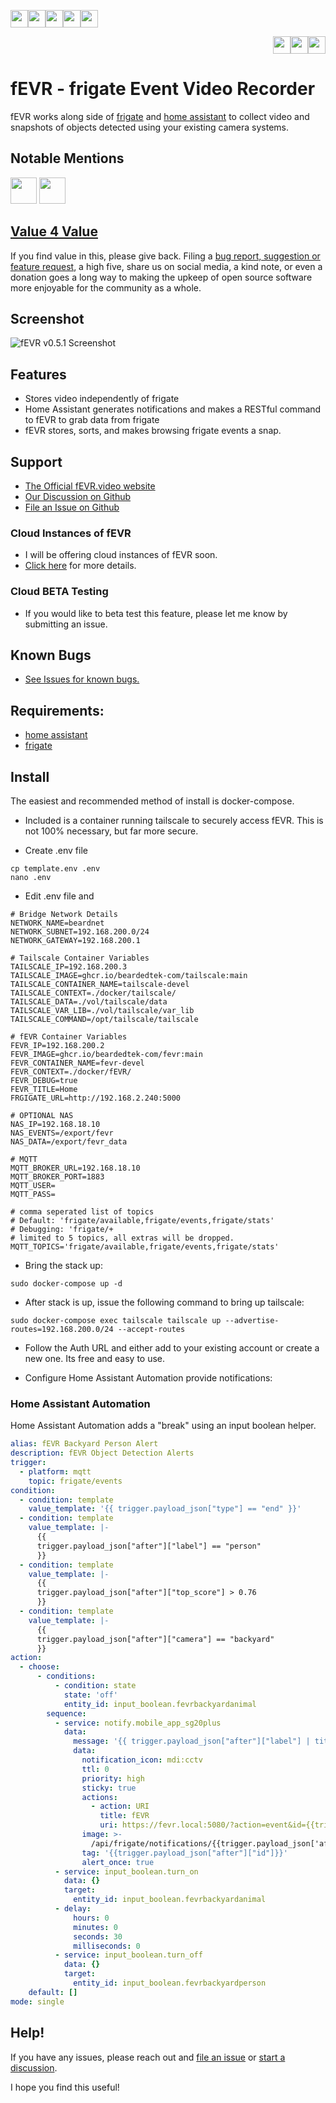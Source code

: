 <div><p style="vertical-align:middle; padding=1em;"><a target="_blank" href="https://www.facebook.com/sharer/sharer.php?u=http%3A%2F%2Ffevr.video"><img src='https://fevr.video/img/share-fb.svg' style="height: 2em;"></a><a target="_blank" href="https://twitter.com/intent/tweet?url=http%3A%2F%2Ffevr.video&text=AI%20Object%20Detection%20with%20fEVR%20-%20frigate%20Event%20Video%20Recorder"><img src='https://fevr.video/img/share-twitter.svg' style="height: 2em;"></a><a target="_blank" href="http://pinterest.com/pin/create/button/?url=http%3A%2F%2Ffevr.video&media=&description=AI%20Object%20Detection%20with%20fEVR%20-%20frigate%20Event%20Video%20Recorder"><img src='https://fevr.video/img/share-pin.svg' style="height: 2em;"></a><a target="_blank" href="https://reddit.com/submit?url=https://fevr.video&title=AI%20Object%20Detection%20with%20fEVR%20-%20frigate%20Event%20Video%20Recorder"><img src='https://fevr.video/img/share-reddit.svg' style="height: 2em;"></a><a target="_blank" href="http://www.linkedin.com/shareArticle?mini=true&url=http%3A%2F%2Ffevr.video&title=AI%20Object%20Detection%20with%20fEVR%20-%20frigate%20Event%20Video%20Recorder"><img src='https://fevr.video/img/share-linkedin.svg' style="height: 2em;"></a></p><p align="right" style="vertical-align:middle; padding=1em;"><a href="https://www.paypal.com/donate/?hosted_button_id=ZAHLQF24WAKES"><img src='https://fevr.video/img/paypal-donate.svg' style="height: 2em;"></a><a href="https://github.com/sponsors/BeardedTek-com"><img src='https://fevr.video/img/github-sponsor.svg' style="height: 2em;"></a><a href="https://tallyco.in/s/waqwip/"><img src='https://fevr.video/img/tallycoin-donate.png' style="height: 2em;"></a></p></div>

# fEVR - frigate Event Video Recorder
fEVR works along side of [frigate](https://frigate.video) and [home assistant](https://www.home-assistant.io/) to collect video and snapshots of objects detected using your existing camera systems.

## Notable Mentions
<a href="https://selfhosted.show/67"><img src="https://assets.fireside.fm/file/fireside-images/podcasts/images/7/7296e34a-2697-479a-adfb-ad32329dd0b0/cover_small.jpg?v=2" style="height:3em;"></a> <a href="https://linuxunplugged.com/451"><img src="https://assets.fireside.fm/file/fireside-images/podcasts/images/f/f31a453c-fa15-491f-8618-3f71f1d565e5/cover_small.jpg?v=3" style="height:3em;"></a>

## [Value 4 Value](https://www.entrepreneurability.nl/value-for-value-model/?lang=en)
If you find value in this, please give back.  Filing a [bug report, suggestion or feature request](https://github.com/BeardedTek-com/fEVR/issues/new/choose), a high five, share us on social media, a kind note, or even a donation goes a long way to making the upkeep of open source software more enjoyable for the community as a whole.

## Screenshot
![fEVR v0.5.1 Screenshot](https://fevr.video/img/screenshot.png)


## Features
- Stores video independently of frigate
- Home Assistant generates notifications and makes a RESTful command to fEVR to grab data from frigate
- fEVR stores, sorts, and makes browsing frigate events a snap.

## Support
- [The Official fEVR.video website](https://fevr.video)
- [Our Discussion on Github](https://github.com/BeardedTek-com/fEVR/discussions)
- [File an Issue on Github](https://github.com/BeardedTek-com/fEVR/issues)


### Cloud Instances of fEVR
- I will be offering cloud instances of fEVR soon.
- [Click here](https://fevr.video) for more details.
### Cloud BETA Testing
- If you would like to beta test this feature, please let me know by submitting an issue.

## Known Bugs
- [See Issues for known bugs.](https://github.com/BeardedTek-com/fEVR/issues)

## Requirements:
- [home assistant](https://home-assistant.io)
- [frigate](https://frigate.video)

## Install
The easiest and recommended method of install is docker-compose.
- Included is a container running tailscale to securely access fEVR.  This is not 100% necessary, but far more secure.

- Create .env file
```
cp template.env .env
nano .env
```
- Edit .env file and
```
# Bridge Network Details
NETWORK_NAME=beardnet
NETWORK_SUBNET=192.168.200.0/24
NETWORK_GATEWAY=192.168.200.1

# Tailscale Container Variables
TAILSCALE_IP=192.168.200.3
TAILSCALE_IMAGE=ghcr.io/beardedtek-com/tailscale:main
TAILSCALE_CONTAINER_NAME=tailscale-devel
TAILSCALE_CONTEXT=./docker/tailscale/
TAILSCALE_DATA=./vol/tailscale/data
TAILSCALE_VAR_LIB=./vol/tailscale/var_lib
TAILSCALE_COMMAND=/opt/tailscale/tailscale

# fEVR Container Variables
FEVR_IP=192.168.200.2
FEVR_IMAGE=ghcr.io/beardedtek-com/fevr:main
FEVR_CONTAINER_NAME=fevr-devel
FEVR_CONTEXT=./docker/fEVR/
FEVR_DEBUG=true
FEVR_TITLE=Home
FRGIGATE_URL=http://192.168.2.240:5000

# OPTIONAL NAS
NAS_IP=192.168.18.10
NAS_EVENTS=/export/fevr
NAS_DATA=/export/fevr_data

# MQTT
MQTT_BROKER_URL=192.168.18.10
MQTT_BROKER_PORT=1883
MQTT_USER=
MQTT_PASS=

# comma seperated list of topics
# Default: 'frigate/available,frigate/events,frigate/stats'
# Debugging: 'frigate/+
# limited to 5 topics, all extras will be dropped.
MQTT_TOPICS='frigate/available,frigate/events,frigate/stats'

```
- Bring the stack up:
```
sudo docker-compose up -d
```
- After stack is up, issue the following command to bring up tailscale:
```
sudo docker-compose exec tailscale tailscale up --advertise-routes=192.168.200.0/24 --accept-routes
```
- Follow the Auth URL and either add to your existing account or create a new one.  Its free and easy to use.

- Configure Home Assistant Automation provide notifications:

### Home Assistant Automation
Home Assistant Automation adds a "break" using an input boolean helper.
```yaml
alias: fEVR Backyard Person Alert
description: fEVR Object Detection Alerts
trigger:
  - platform: mqtt
    topic: frigate/events
condition:
  - condition: template
    value_template: '{{ trigger.payload_json["type"] == "end" }}'
  - condition: template
    value_template: |-
      {{
      trigger.payload_json["after"]["label"] == "person"
      }}
  - condition: template
    value_template: |-
      {{
      trigger.payload_json["after"]["top_score"] > 0.76
      }}
  - condition: template
    value_template: |-
      {{
      trigger.payload_json["after"]["camera"] == "backyard"
      }}
action:
  - choose:
      - conditions:
          - condition: state
            state: 'off'
            entity_id: input_boolean.fevrbackyardanimal
        sequence:
          - service: notify.mobile_app_sg20plus
            data:
              message: '{{ trigger.payload_json["after"]["label"] | title }} Detected'
              data:
                notification_icon: mdi:cctv
                ttl: 0
                priority: high
                sticky: true
                actions:
                  - action: URI
                    title: fEVR
                    uri: https://fevr.local:5080/?action=event&id={{trigger.payload_json['after']['id']}}
                image: >-
                  /api/frigate/notifications/{{trigger.payload_json['after']['id']}}/snapshot.jpg?bbox=1
                tag: '{{trigger.payload_json["after"]["id"]}}'
                alert_once: true
          - service: input_boolean.turn_on
            data: {}
            target:
              entity_id: input_boolean.fevrbackyardanimal
          - delay:
              hours: 0
              minutes: 0
              seconds: 30
              milliseconds: 0
          - service: input_boolean.turn_off
            data: {}
            target:
              entity_id: input_boolean.fevrbackyardperson
    default: []
mode: single

```
## Help!
If you have any issues, please reach out and [file an issue](https://github.com/BeardedTek-com/fEVR/issues) or [start a discussion](https://github.com/BeardedTek-com/fEVR/discussions).

I hope you find this useful!
